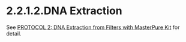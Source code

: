 # 2.2.1.2.DNA Extraction

See [PROTOCOL 2: DNA Extraction from Filters with MasterPure Kit](http://cmore.soest.hawaii.edu/summercourse/2015/documents/data2015/DiversityGroup_Protocols.pdf) for detail.

